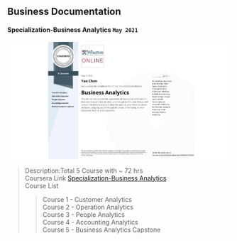 ## Business Documentation

#### Specialization-Business Analytics `May 2021`

![Certificate](Business%20Analytics%20Specialization/Specialization-Business%20Analytics.jpeg)

> Description:Total 5 Course with ~ 72 hrs  
> Coursera Link [Specialization-Business Analytics](https://www.coursera.org/specializations/business-analytics)  
> Course List
>
> > Course 1 - Customer Analytics  
> > Course 2 - Operation Analytics  
> > Course 3 - People Analytics  
> > Course 4 - Accounting Analytics  
> > Course 5 - Business Analytics Capstone
